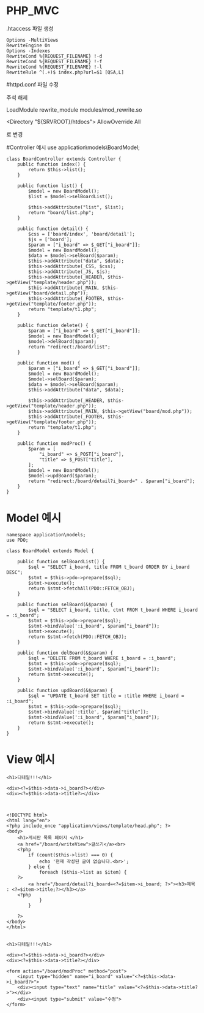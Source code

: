 # PHP_MVC

.htaccess 파일 생성

    Options -MultiViews
    RewriteEngine On
    Options -Indexes
    RewriteCond %{REQUEST_FILENAME} !-d
    RewriteCond %{REQUEST_FILENAME} !-f
    RewriteCond %{REQUEST_FILENAME} !-l
    RewriteRule ^(.+)$ index.php?url=$1 [QSA,L]

#httpd.conf 파일 수정

주석 해제

LoadModule rewrite_module modules/mod_rewrite.so



<Directory "${SRVROOT}/htdocs">
    AllowOverride All

로 변경




#Controller 예시
use application\models\BoardModel;
 
 

    class BoardController extends Controller {
        public function index() {
            return $this->list();
        }

        public function list() {
            $model = new BoardModel();
            $list = $model->selBoardList();        

            $this->addAttribute("list", $list);
            return "board/list.php";
        }

        public function detail() {
            $css = ['board/index', 'board/detail'];
            $js = ['board'];
            $param = ["i_board" => $_GET["i_board"]];          
            $model = new BoardModel();
            $data = $model->selBoard($param);
            $this->addAttribute("data", $data);
            $this->addAttribute(_CSS, $css);
            $this->addAttribute(_JS, $js);
            $this->addAttribute(_HEADER, $this->getView("template/header.php"));
            $this->addAttribute(_MAIN, $this->getView("board/detail.php"));
            $this->addAttribute(_FOOTER, $this->getView("template/footer.php"));
            return "template/t1.php";
        }

        public function delete() {
            $param = ["i_board" => $_GET["i_board"]];
            $model = new BoardModel();
            $model->delBoard($param);
            return "redirect:/board/list";
        }

        public function mod() {
            $param = ["i_board" => $_GET["i_board"]];
            $model = new BoardModel();
            $model->selBoard($param);
            $data = $model->selBoard($param);
            $this->addAttribute("data", $data);

            $this->addAttribute(_HEADER, $this->getView("template/header.php"));
            $this->addAttribute(_MAIN, $this->getView("board/mod.php"));
            $this->addAttribute(_FOOTER, $this->getView("template/footer.php"));
            return "template/t1.php";
        }

        public function modProc() {
            $param = [
                "i_board" => $_POST["i_board"],
                "title" => $_POST["title"],
            ];
            $model = new BoardModel();
            $model->updBoard($param);
            return "redirect:/board/detail?i_board=" . $param["i_board"];
        }
    }





# Model 예시
    namespace application\models;
    use PDO;

    class BoardModel extends Model {

        public function selBoardList() {
            $sql = "SELECT i_board, title FROM t_board ORDER BY i_board DESC";
            $stmt = $this->pdo->prepare($sql);
            $stmt->execute();
            return $stmt->fetchAll(PDO::FETCH_OBJ);
        }

        public function selBoard(&$param) {
            $sql = "SELECT i_board, title, ctnt FROM t_board WHERE i_board = :i_board";
            $stmt = $this->pdo->prepare($sql);
            $stmt->bindValue(':i_board', $param["i_board"]);
            $stmt->execute();
            return $stmt->fetch(PDO::FETCH_OBJ);
        }

        public function delBoard(&$param) {
            $sql = "DELETE FROM t_board WHERE i_board = :i_board";
            $stmt = $this->pdo->prepare($sql);
            $stmt->bindValue(':i_board', $param["i_board"]);
            return $stmt->execute();
        }

        public function updBoard(&$param) {
            $sql = "UPDATE t_board SET title = :title WHERE i_board = :i_board";
            $stmt = $this->pdo->prepare($sql);
            $stmt->bindValue(':title', $param["title"]);
            $stmt->bindValue(':i_board', $param["i_board"]);
            return $stmt->execute();
        }
    }

# View 예시
    <h1>디테일!!!</h1>

    <div><?=$this->data->i_board?></div>
    <div><?=$this->data->title?></div>



    <!DOCTYPE html>
    <html lang="en">
    <?php include_once "application/views/template/head.php"; ?>
    <body>
        <h1>게시판 목록 페이지 </h1>
        <a href="/board/writeView">글쓰기</a><br>
        <?php
            if (count($this->list) === 0) {
                echo '현재 작성된 글이 없습니다.<br>';
            } else {
                foreach ($this->list as $item) {
        ?>
            <a href="/board/detail?i_board=<?=$item->i_board; ?>"><h3>제목 : <?=$item->title;?></h3></a> 
        <?php   
                }
            }

        ?>
    </body>
    </html>


    <h1>디테일!!!</h1>

    <div><?=$this->data->i_board?></div>
    <div><?=$this->data->title?></div>

    <form action="/board/modProc" method="post">
        <input type="hidden" name="i_board" value="<?=$this->data->i_board?>">
        <div><input type="text" name="title" value="<?=$this->data->title?>"></div>
        <div><input type="submit" value="수정">
    </form>
